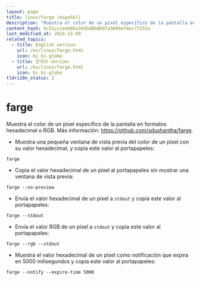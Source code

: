 ```yaml
---
layout: page
title: linux/farge (español)
description: "Muestra el color de un píxel específico de la pantalla en formatos hexadecimal o RGB."
content_hash: bc51cccede86a343bd8b8b97a3045ef4ec77232a
last_modified_at: 2024-12-09
related_topics:
  - title: English version
    url: /en/linux/farge.html
    icon: bi bi-globe
  - title: 한국어 version
    url: /ko/linux/farge.html
    icon: bi bi-globe
tldri18n_status: 2
---
```

# farge

Muestra el color de un píxel específico de la pantalla en formatos hexadecimal o RGB.
Más información: <https://github.com/sdushantha/farge>.

- Muestra una pequeña ventana de vista previa del color de un píxel con su valor hexadecimal, y copia este valor al portapapeles:

`farge`

- Copia el valor hexadecimal de un píxel al portapapeles sin mostrar una ventana de vista previa:

`farge --no-preview`

- Envía el valor hexadecimal de un píxel a `stdout` y copia este valor al portapapeles:

`farge --stdout`

- Envía el valor RGB de un píxel a `stdout` y copia este valor al portapapeles:

`farge --rgb --stdout`

- Muestra el valor hexadecimal de un píxel como notificación que expira en 5000 milisegundos y copia este valor al portapapeles:

`farge --notify --expire-time 5000`

